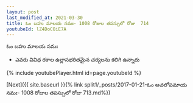 ```yaml
---
layout: post
last_modified_at: 2021-03-30
title: ఓం బహు మాలయ నమః- 1008 రోజుల తపస్సులో రోజు  714
youtubeId: lZ4DoCOiE7A
---
```

 
 
 ఓం బహు మాలయ నమః  
 
 -  ఎవరు వివిధ రకాల ఉల్లాసభరితమైన చర్యలను కలిగి ఉన్నారు 
 
  
 
  
 
 
 
 
 
 


{% include youtubePlayer.html id=page.youtubeId %}
 
[Next]({{ site.baseurl }}{% link  split1/_posts/2017-01-21-ఓం అచలోపమాయ నమః- 1008 రోజుల తపస్సులో రోజు  713.md%})
 

